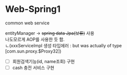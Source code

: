 # Web-Spring1
common web service

entityManager -> ~~spring data Jpa(보류)~~ 사용   
나도모르게 AOP를 사용한 듯 함.   
      ㄴ(xxxServiceImpl 생성 타입에러 : but was actually of type [com.sun.proxy.$Proxy32])   
- [ ] 회원검색기능(id, name조회) 구현
- [ ] cash 충전 서비스 구현
